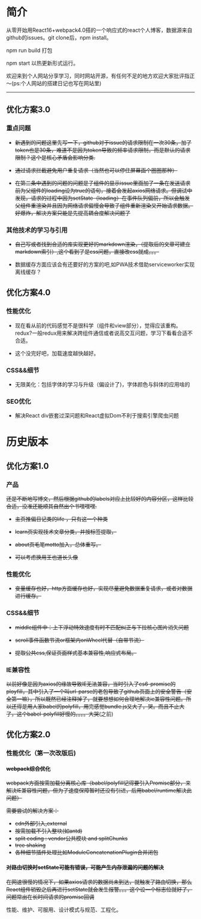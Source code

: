 # 简介

从零开始用React16+webpack4.0搭的一个响应式的react个人博客，数据源来自github的issues。git clone后，npm install。

npm run build 打包

npm start 以热更新形式运行。

欢迎来到个人网站分享学习，同时网站开源，有任何不足的地方欢迎大家批评指正～(ps:个人网站的搭建日记也写在网站里)

---



## 优化方案3.0

### 重点问题

* ~~新遇到的问题这里先写一下，github对于issue的请求限制在一次30条，加了token也是30条，难道不是因为token导致的频率请求限制，而是默认的请求限制？这个是核心矛盾会影响分类.~~

* ~~通过请求拦截避免用户重复请求（当然也可以停住屏幕画个圈圈那种）~~

* ~~在第二条中遇到的问题的问题是子组件的显示issue里面加了一条在发送请求前为父组件的loading设为true的语句，接着会发起axios网络请求。但调试中发现，请求的过程中因为setState（loading）在事件队列偏前，所以会触发父组件重渲染并且因为网络请求偏慢会导致子组件重新渲染又开始请求数据。好爆炸，解决方案只能是先提高耦合度解决问题了~~



### 其他技术的学习与引用

* ~~自己写或者找到合适的库实现更好的markdown渲染，（提取后的文章可建立markdown索引）,这个看到了是css问题，直接改css就成。。。~~

* 数据缓存方面应该会有还要好的方案的吧,如PWA技术借助serviceworker实现离线缓存？

## 优化方案4.0

### 性能优化

* 现在看从前的代码感觉不是很科学（组件和view部分），觉得应该重构。redux?一般redux用来解决跨组件通信或者说高交互问题，学习下看看合适不合适。

* 这个没完好吧，加载速度越快越好。

### CSS&&细节

* 无限美化：包括字体的学习与升级（偏设计了)，字体颜色与斜体的应用啥的

### SEO优化

* 解决React div嵌套过深问题和React虚拟Dom不利于搜索引擎爬虫问题


# 历史版本

## 优化方案1.0

### 产品

~~还是不断地写博文，然后根据github的labels对应上比较好的内容分区，这样比较合适，没准还能顺其自然出个书嘿嘿嘿.~~

* ~~主页推偏日记类的life ，只有这一个种类~~

* ~~learn页实现技术文章分类，并按标签提取，~~

* ~~about页毛笔motto加入，总体重写。~~

* ~~可以考虑换用王也道长头像~~

### 性能优化

* ~~变量缓存也好，http方面缓存也好，实现尽量避免数据重复请求，或者对数据进行缓存。~~ 

### CSS&&细节

* ~~middle组件中：上下浮动特效速度有时不匹配纠正与下拉核心图片消失问题~~

* ~~scroll事件函数节流or框架内onWheel代替（自带节流）~~

* ~~提取公共css,保证页面样式基本兼容性,响应式布局。~~


### IE兼容性

~~以前好像是因为axios的缘故导致IE无法兼容，当时引入了es6-promise的ployfill，其中引入了一个叫url-parse的老包导致了github页面上的安全警告（安全第一嘛），所以既然已经注释掉了，就要想想如何合理地解决ie兼容性问题。所以还得是用人家babel的polyfill，用完感觉bundle.js又大了，哭。而且不止大了，这个babel-polyfill好慢的。。。。大哭~~(之前)

## 优化方案2.0

### 性能优化（第一次改版后)

#### ~~webpack综合优化~~

~~webpack方面按需加载分离核心库（babel/polyfill记得要引入Promise部分，来解决IE兼容性问题，但为了速度保障暂时还没有引进，后用babel/runtime解决此问题）~~

~~需要尝试的解决方案：~~

* ~~cdn外部引入,external~~
* ~~按需加载不引入整块(如antd)~~
* ~~split coding : vendor公共模块 and splitChunks~~
* ~~tree shaking~~
* ~~各种细节插件处理比如ModuleConcatenationPlugin合并闭包~~



#### ~~对路由切换时setState可能有错误，可能产生内存泄漏的问题的解决~~

~~在网速很慢的情况下，如果axios请求的数据尚未到达，就触发了路由切换，那么React组件销毁之后再进行setState就会发生报警。。。这个设一个标志位就好了，问题常出在长时间请求的promise回调~~



性能、维护、可服用、设计模式与规范、工程化。